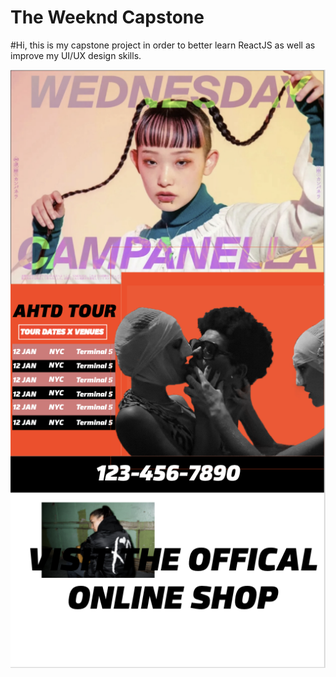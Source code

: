 <h1><strong>The Weeknd Capstone</strong></h1>

#Hi, this is my capstone project in order to better learn ReactJS as well as improve my UI/UX design skills.

<img src="https://github.com/notpaulgaddy/TheWeekndRedoneSite/blob/main/homePageWeeknd.png?raw=true"/>
